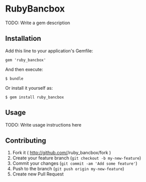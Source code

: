 # RubyBancbox

TODO: Write a gem description

## Installation

Add this line to your application's Gemfile:

    gem 'ruby_bancbox'

And then execute:

    $ bundle

Or install it yourself as:

    $ gem install ruby_bancbox

## Usage

TODO: Write usage instructions here

## Contributing

1. Fork it ( http://github.com/<my-github-username>/ruby_bancbox/fork )
2. Create your feature branch (`git checkout -b my-new-feature`)
3. Commit your changes (`git commit -am 'Add some feature'`)
4. Push to the branch (`git push origin my-new-feature`)
5. Create new Pull Request

